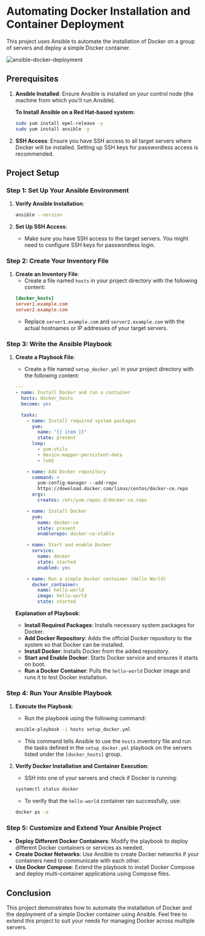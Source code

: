 # Automating Docker Installation and Container Deployment

This project uses Ansible to automate the installation of Docker on a group of servers and deploy a simple Docker container.

![ansible-docker-deployment](https://github.com/user-attachments/assets/dc05cfe3-7633-4f74-926f-76714e9300b5)


## Prerequisites

1. **Ansible Installed**: Ensure Ansible is installed on your control node (the machine from which you'll run Ansible).

   **To Install Ansible on a Red Hat-based system:**
   ```bash
   sudo yum install epel-release -y
   sudo yum install ansible -y
   ```

2. **SSH Access**: Ensure you have SSH access to all target servers where Docker will be installed. Setting up SSH keys for passwordless access is recommended.

## Project Setup

### Step 1: Set Up Your Ansible Environment

1. **Verify Ansible Installation**:
   ```bash
   ansible --version
   ```

2. **Set Up SSH Access**: 
   - Make sure you have SSH access to the target servers. You might need to configure SSH keys for passwordless login.

### Step 2: Create Your Inventory File

1. **Create an Inventory File**:
   - Create a file named `hosts` in your project directory with the following content:
   ```ini
   [docker_hosts]
   server1.example.com
   server2.example.com
   ```
   - Replace `server1.example.com` and `server2.example.com` with the actual hostnames or IP addresses of your target servers.

### Step 3: Write the Ansible Playbook

1. **Create a Playbook File**:
   - Create a file named `setup_docker.yml` in your project directory with the following content:
   
   ```yaml
   ---
   - name: Install Docker and run a container
     hosts: docker_hosts
     become: yes

     tasks:
       - name: Install required system packages
         yum:
           name: "{{ item }}"
           state: present
         loop:
           - yum-utils
           - device-mapper-persistent-data
           - lvm2

       - name: Add Docker repository
         command: >
           yum-config-manager --add-repo
           https://download.docker.com/linux/centos/docker-ce.repo
         args:
           creates: /etc/yum.repos.d/docker-ce.repo

       - name: Install Docker
         yum:
           name: docker-ce
           state: present
           enablerepo: docker-ce-stable

       - name: Start and enable Docker
         service:
           name: docker
           state: started
           enabled: yes

       - name: Run a simple Docker container (Hello World)
         docker_container:
           name: hello-world
           image: hello-world
           state: started
   ```

   **Explanation of Playbook**:
   - **Install Required Packages**: Installs necessary system packages for Docker.
   - **Add Docker Repository**: Adds the official Docker repository to the system so that Docker can be installed.
   - **Install Docker**: Installs Docker from the added repository.
   - **Start and Enable Docker**: Starts Docker service and ensures it starts on boot.
   - **Run a Docker Container**: Pulls the `hello-world` Docker image and runs it to test Docker installation.

### Step 4: Run Your Ansible Playbook

1. **Execute the Playbook**:
   - Run the playbook using the following command:
   ```bash
   ansible-playbook -i hosts setup_docker.yml
   ```
   - This command tells Ansible to use the `hosts` inventory file and run the tasks defined in the `setup_docker.yml` playbook on the servers listed under the `[docker_hosts]` group.

2. **Verify Docker Installation and Container Execution**:
   - SSH into one of your servers and check if Docker is running:
   ```bash
   systemctl status docker
   ```
   - To verify that the `hello-world` container ran successfully, use:
   ```bash
   docker ps -a
   ```

### Step 5: Customize and Extend Your Ansible Project

- **Deploy Different Docker Containers**: Modify the playbook to deploy different Docker containers or services as needed.
- **Create Docker Networks**: Use Ansible to create Docker networks if your containers need to communicate with each other.
- **Use Docker Compose**: Extend the playbook to install Docker Compose and deploy multi-container applications using Compose files.

## Conclusion

This project demonstrates how to automate the installation of Docker and the deployment of a simple Docker container using Ansible. Feel free to extend this project to suit your needs for managing Docker across multiple servers.

